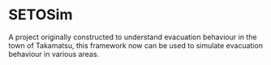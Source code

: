 # SETOSim

A project originally constructed to understand evacuation behaviour in the town of Takamatsu, this framework now can be used to simulate evacuation behaviour in various areas.
